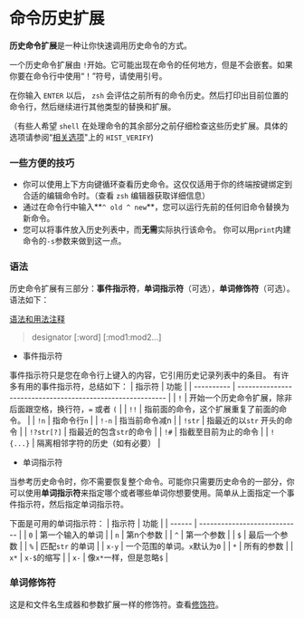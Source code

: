 # 命令历史扩展

**历史命令扩展**是一种让你快速调用历史命令的方式。

一个历史命令扩展由 `!`开始。它可能出现在命令的任何地方，但是不会嵌套。如果你要在命令行中使用“！”符号，请使用引号。

在你输入 `ENTER` 以后， `zsh` 会评估之前所有的命令历史。然后打印出目前位置的命令行，然后继续进行其他类型的替换和扩展。

（有些人希望 `shell` 在处理命令的其余部分之前仔细检查这些历史扩展。具体的选项请参阅“[相关选项](https://www-s.acm.illinois.edu/workshops/zsh/related/hist_expn.html)"上的 `HIST_VERIFY`)

### 一些方便的技巧

- 你可以使用上下方向键循环查看历史命令。这仅仅适用于你的终端按键绑定到合适的编辑命令时。（查看 `zsh` 编辑器获取详细信息）
- 通过在命令行中输入**`^ old ^ new`**，您可以运行先前的任何旧命令替换为新命令。
- 您可以将事件放入历史列表中，而**无需**实际执行该命令。 你可以用`print`内建命令的`-s`参数来做到这一点。 

### 语法

历史命令扩展有三部分：**事件指示符**，**单词指示符**（可选），**单词修饰符**（可选）。语法如下：

[语法和用法注释](https://www-s.acm.illinois.edu/workshops/zsh/syntax_notes/hist_expn.html#1)

>designator [:word] \[:mod1:mod2...]

- 事件指示符

事件指示符只是您在命令行上键入的内容，它引用历史记录列表中的条目。 有许多有用的事件指示符，总结如下：
| 指示符     | 功能                                                       |
| ---------- | ---------------------------------------------------------- |
| `!`        | 开始一个历史命令扩展，除非后面跟空格，换行符，`=` 或者 `(` |
| `!!`       | 指前面的命令，这个扩展重复了前面的命令。                   |
| `!n`       | 指命令行`n`                                                |
| `!-n`      | 指当前命令减n                                              |
| `!str`     | 指最近的以`str` 开头的命令                                 |
| `!?str[?]` | 指最近的包含`str`的命令                                    |
| `!#`       | 指截至目前为止的命令                                       |
| `!{...}`   | 隔离相邻字符的历史（如有必要）                             |

- 单词指示符

当参考历史命令时，你不需要恢复整个命令。可能你只需要历史命令的一部分，你可以使用**单词指示符**来指定哪个或者哪些单词你想要使用。简单从上面指定一个事件指示符，然后指定单词指示符。

下面是可用的单词指示符：
| 指示符 | 功能                         |
| ------ | ---------------------------- |
| `0`    | 第一个输入的单词             |
| `n`    | 第n个参数                    |
| `^`    | 第一个参数                   |
| `$`    | 最后一个参数                 |
| `%`    | 匹配`str` 的单词             |
| `x-y`  | 一个范围的单词。`x`默认为`0` |
| `*`    | 所有的参数                   |
| `x*`   | `x-$`的缩写                  |
| `x-`   | 像`x*`一样，但是忽略`$`      |

### 单词修饰符

这是和文件名生成器和参数扩展一样的修饰符。查看[修饰符](https://www-s.acm.illinois.edu/workshops/zsh/modifiers.html)。